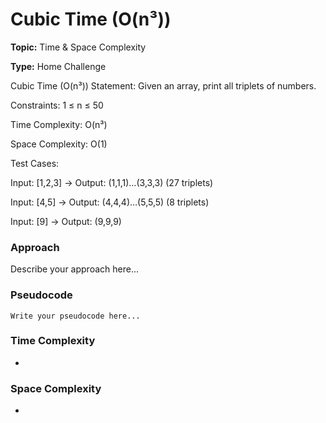 # Cubic Time (O(n³))
**Topic:** Time & Space Complexity

**Type:** Home Challenge

 Cubic Time (O(n³)) 
Statement: Given an array, print all triplets of numbers. 

Constraints: 1 ≤ n ≤ 50 

Time Complexity: O(n³) 

Space Complexity: O(1) 

Test Cases: 

Input: [1,2,3] → Output: (1,1,1)…(3,3,3) (27 triplets) 

Input: [4,5] → Output: (4,4,4)…(5,5,5) (8 triplets) 

Input: [9] → Output: (9,9,9) 

### Approach
Describe your approach here...

### Pseudocode
```
Write your pseudocode here...
```

### Time Complexity
- 

### Space Complexity
- 
